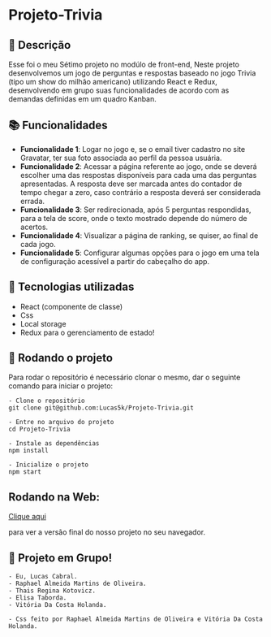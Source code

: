 # Projeto-Trivia

## :memo: Descrição
Esse foi o meu Sétimo projeto no modúlo de front-end, Neste projeto desenvolvemos um jogo de perguntas e respostas baseado no jogo Trivia (tipo um show do milhão americano) utilizando React e Redux, desenvolvendo em grupo suas funcionalidades de acordo com as demandas definidas em um quadro Kanban.

## :books: Funcionalidades
* <b>Funcionalidade 1</b>: Logar no jogo e, se o email tiver cadastro no site Gravatar, ter sua foto associada ao perfil da pessoa usuária.
* <b>Funcionalidade 2</b>: Acessar a página referente ao jogo, onde se deverá escolher uma das respostas disponíveis para cada uma das perguntas apresentadas. A resposta deve ser marcada antes do contador de tempo chegar a zero, caso contrário a resposta deverá ser considerada errada.
* <b>Funcionalidade 3</b>: Ser redirecionada, após 5 perguntas respondidas, para a tela de score, onde o texto mostrado depende do número de acertos.
* <b>Funcionalidade 4</b>: Visualizar a página de ranking, se quiser, ao final de cada jogo.
* <b>Funcionalidade 5</b>: Configurar algumas opções para o jogo em uma tela de configuração acessível a partir do cabeçalho do app.

## :wrench: Tecnologias utilizadas
- React (componente de classe)
- Css
- Local storage
- Redux para o gerenciamento de estado!

## :rocket: Rodando o projeto
Para rodar o repositório é necessário clonar o mesmo, dar o seguinte comando para iniciar o projeto:
```
- Clone o repositório
git clone git@github.com:Lucas5k/Projeto-Trivia.git

- Entre no arquivo do projeto
cd Projeto-Trivia

- Instale as dependências
npm install

- Inicialize o projeto
npm start

```
## Rodando na Web:

<a href="https://projeto-trivia-sage.vercel.app/">Clique aqui</a><p>para ver a versão final do nosso projeto no seu navegador.</p>

<!-- ## :soon: Implementação futura
* O que será implementado na próxima sprint? -->

## :handshake: Projeto em Grupo!
    - Eu, Lucas Cabral. 
    - Raphael Almeida Martins de Oliveira. 
    - Thais Regina Kotovicz. 
    - Elisa Taborda. 
    - Vitória Da Costa Holanda.
    
    - Css feito por Raphael Almeida Martins de Oliveira e Vitória Da Costa Holanda.

<!-- ## :dart: Status do projeto -->
